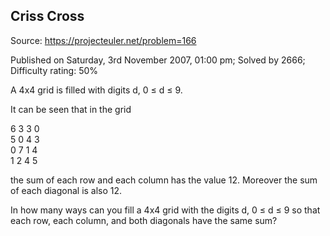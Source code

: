 Criss Cross
-----------

Source: https://projecteuler.net/problem=166

Published on Saturday, 3rd November 2007, 01:00 pm; Solved by 2666;
Difficulty rating: 50%

A 4x4 grid is filled with digits d, 0 ≤ d ≤ 9.

It can be seen that in the grid

6 3 3 0\
 5 0 4 3\
 0 7 1 4\
 1 2 4 5

the sum of each row and each column has the value 12. Moreover the sum
of each diagonal is also 12.

In how many ways can you fill a 4x4 grid with the digits d, 0 ≤ d ≤ 9 so
that each row, each column, and both diagonals have the same sum?
